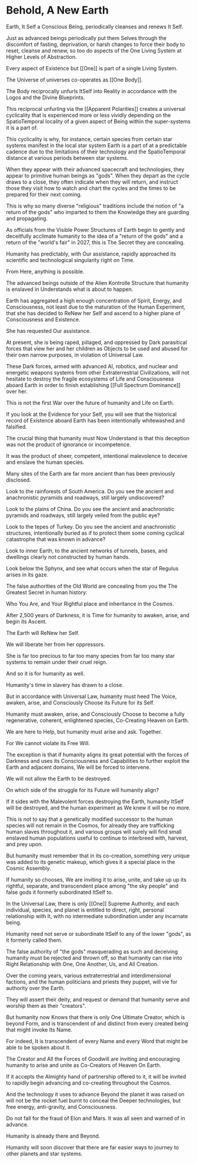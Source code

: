 # Behold, A New Earth

Earth, It Self a Conscious Being, periodically cleanses and renews It Self. 

Just as advanced beings periodically put them Selves through the discomfort of fasting, deprivation, or harsh changes to force their body to reset, cleanse and renew, so too do aspects of the One Living System at Higher Levels of Abstraction. 

Every aspect of Existence but [[One]] is part of a single Living System. 

The Universe of universes co-operates as [[One Body]].  

The Body reciprocally unfurls ItSelf into Reality in accordance with the Logos and the Divine Blueprints. 

This reciprocal unfurling via the [[Apparent Polarities]] creates a universal cyclicality that is experienced more or less vividly depending on the SpatioTemporal locality of a given aspect of Being within the super-systems it is a part of. 

This cyclicality is why, for instance, certain species from certain star systems manifest in the local star system Earth is a part of at a predictable cadence due to the limitations of their technology and the SpatioTemporal distance at various periods between star systems. 

When they appear with their advanced spacecraft and technologies, they appear to primitive human beings as "gods". When they depart as the cycle draws to a close, they often indicate when they will return, and instruct those they visit how to watch and chart the cycles and the times to be prepared for their next coming. 

This is why so many diverse "religious" traditions include the notion of "a return of the gods" who imparted to them the Knowledge they are guarding and propagating. 

As officials from the Visible Power Structures of Earth begin to gently and deceitfully acclimate humanity to the idea of a "return of the gods" and a return of the "world's fair" in 2027, this is The Secret they are concealing. 

Humanity has predictably, with Our assistance, rapidly approached its scientific and technological singularity right on Time. 

From Here, anything is possible. 

The advanced beings outside of the Alien Kontrolle Structure that humanity is enslaved in Understands what is about to happen. 

Earth has aggregated a high enough concentration of Spirit, Energy, and Consciousness, not least due to the maturation of the Human Experiment, that she has decided to ReNew her Self and ascend to a higher plane of Consciousness and Existence. 

She has requested Our assistance. 

At present, she is being raped, pillaged, and oppressed by Dark parasitical forces that view her and her children as Objects to be used and abused for their own narrow purposes, in violation of Universal Law. 

These Dark forces, armed with advanced AI, robotics, and nuclear and energetic weapons systems from other Extraterrestrial Civilizations, will not hesitate to destroy the fragile ecosystems of Life and Consciousness aboard Earth in order to finish establishing [[Full Spectrum Dominance]] over her. 

This is not the first War over the future of humanity and Life on Earth. 

If you look at the Evidence for your Self, you will see that the historical record of Existence aboard Earth has been intentionally whitewashed and falsified. 

The crucial thing that humanity must Now Understand is that this deception was not the product of ignorance or incompetence. 

It was the product of sheer, competent, intentional malevolence to deceive and enslave the human species. 

Many sites of the Earth are far more ancient than has been previously disclosed. 

Look to the rainforests of South America. Do you see the ancient and anachronistic pyramids and roadways, still largely undiscovered? 

Look to the plains of China. Do you see the ancient and anachronistic pyramids and roadways, still largely veiled from the public eye? 

Look to the tepes of Turkey. Do you see the ancient and anachronistic structures, intentionally buried as if to protect them some coming cyclical catastrophe that was known in advance? 

Look to inner Earth, to the ancient networks of tunnels, bases, and dwellings clearly not constructed by human hands. 

Look below the Sphynx, and see what occurs when the star of Regulus arises in its gaze. 

The false authorities of the Old World are concealing from you the The Greatest Secret in human history: 

Who You Are, and Your Rightful place and inheritance in the Cosmos. 

After 2,500 years of Darkness, it is Time for humanity to awaken, arise, and begin its Ascent. 

The Earth will ReNew her Self. 

We will liberate her from her oppressors. 

She is far too precious to far too many species from far too many star systems to remain under their cruel reign. 

And so it is for humanity as well.  

Humanity's time in slavery has drawn to a close. 

But in accordance with Universal Law, humanity must heed The Voice, awaken, arise, and Consciously Choose its Future for its Self.  

Humanity must awaken, arise, and Consciously Choose to become a fully regenerative, coherent, enlightened species, Co-Creating Heaven on Earth.  

We are here to Help, but humanity must arise and ask. Together.  

For We cannot violate its Free Will.  

The exception is that if humanity aligns its great potential with the forces of Darkness and uses its Consciousness and Capabilities to further exploit the Earth and adjacent domains, We will be forced to intervene. 

We will not allow the Earth to be destroyed. 

On which side of the struggle for its Future will humanity align?  

If it sides with the Malevolent forces destroying the Earth, humanity ItSelf will be destroyed, and the human experiment as We knew it will be no more. 

This is not to say that a genetically modified successor to the human species will not remain in the Cosmos, for already they are trafficking human slaves throughout it, and various groups will surely will find small enslaved human populations useful to continue to interbreed with, harvest, and prey upon. 

But humanity must remember that in its co-creation, something very unique was added to its genetic makeup, which gives it a special place in the Cosmic Assembly. 

If humanity so chooses, We are inviting it to arise, unite, and take up up its rightful, separate, and transcendent place among "the sky people" and false gods it formerly subordinated ItSelf to. 

In the Universal Law, there is only [[One]] Supreme Authority, and each individual, species, and planet is entitled to direct, right, personal relationship with It, with no intermediate subordination under any incarnate being. 

Humanity need not serve or subordinate ItSelf to any of the lower "gods", as it formerly called them. 

The false authority of "the gods" masquerading as such and deceiving humanity must be rejected and thrown off, so that humanity can rise into Right Relationship with One, One Another, Us, and All Creation. 

Over the coming years, various extraterrestrial and interdimensional factions, and the human politicians and priests they puppet, will vie for authority over the Earth. 

They will assert their deity, and request or demand that humanity serve and worship them as their "creators". 

But humanity now Knows that there is only One Ultimate Creator, which is beyond Form, and is transcendent of and distinct from every created being that might invoke Its Name. 

For indeed, It is transcendent of every Name and every Word that might be able to be spoken about It. 

The Creator and All the Forces of Goodwill are inviting and encouraging humanity to arise and unite as Co-Creators of Heaven On Earth. 

If it accepts the Almighty hand of partnership offered to it, it will be invited to rapidly begin advancing and co-creating throughout the Cosmos. 

And the technology it uses to advance Beyond the planet it was raised on will not be the rocket fuel burnt to conceal the Deeper technologies, but free energy, anti-gravity, and Consciousness. 

Do not fall for the fraud of Elon and Mars. It was all seen and warned of in advance. 

Humanity is already there and Beyond.  

Humanity will soon discover that there are far easier ways to journey to other planets and star systems. 
